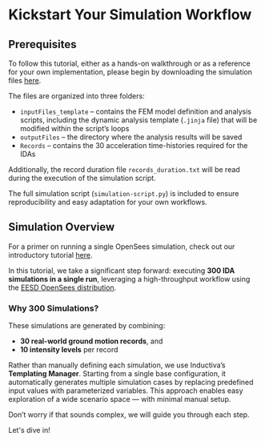 # Kickstart Your Simulation Workflow

## Prerequisites
To follow this tutorial, either as a hands-on walkthrough or as a reference for your own implementation, please 
begin by downloading the simulation files [here](https://storage.googleapis.com/inductiva-api-demo-files/opensees-tutorials/IDA-at-scale.zip).

The files are organized into three folders:
- `inputFiles_template` – contains the FEM model definition and analysis scripts, including the dynamic analysis template (`.jinja` file) that will be modified within the script’s loops
- `outputFiles` – the directory where the analysis results will be saved
- `Records` – contains the 30 acceleration time-histories required for the IDAs

Additionally, the record duration file `records_duration.txt` will be read during the execution of the simulation script.

The full simulation script (`simulation-script.py`) is included to ensure reproducibility and easy adaptation for your own workflows.

## Simulation Overview
For a primer on running a single OpenSees simulation, check out our introductory tutorial [here](quick-start.md).

In this tutorial, we take a significant step forward: executing **300 IDA simulations in a single run**, leveraging a high-throughput workflow using the [EESD OpenSees distribution](https://github.com/eesd-epfl/OpenSees).

### Why 300 Simulations?
These simulations are generated by combining:
- **30 real-world ground motion records**, and
- **10 intensity levels** per record

Rather than manually defining each simulation, we use Inductiva’s **Templating Manager**. Starting from a single base configuration, it automatically generates multiple simulation cases by replacing predefined input values with parameterized variables. This approach enables easy exploration of a wide scenario space — with minimal manual setup.

Don’t worry if that sounds complex, we will guide you through each step.

Let's dive in!